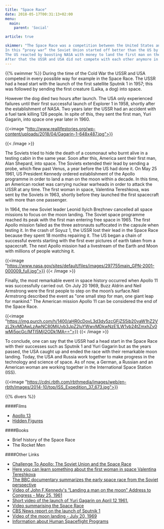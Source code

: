 ```yaml
---
title: "Space Race"
date: 2018-05-17T00:31:13+02:00
menu:
  main:
    parent: 'Social'

article: true

skimmer: "The Space Race was a competition between the United States and the Soviet Union during the time of the Cold War to be the first country to go into space.
In this “proxy war” the Soviet Union started off better than the US by sending the first satellite, Sputnik 1 (1957), and the first cosmonaut, Yuri Gagarin into space (1961). 
The US reacted by boosting NASA with money to land the first man on the moon, which happened in 1969. 
After that the USSR and USA did not compete with each other anymore in this field and until today they are working rather closely together in space."
---
```


{{% swimmer %}}
During the time of the Cold War the USSR and USA competed in every possible way for example in the Space Race. The USSR had a head start with the launch of the first satellite Sputnik 1 in 1957; this was followed by sending the first creature (Laika, a dog) into space.

However the dog died two hours after launch.
The USA only experienced failures until their first successful launch of Explorer 1 in 1958, shortly after the establishment of NASA. Two years later the USSR had an accident with a fuel tank killing 126 people. In spite of this, they sent the first man, Yuri Gagarin, into space one year later in 1960.

{{<image "http://www.reallifestories.org/wp-content/uploads/2018/04/Gagarin-1-648x487.jpg">}}

{{< /image >}}

The Soviets tried to hide the death of a cosmonaut who burnt alive in a testing cabin in the same year. Soon after this, America sent their first man, Alan Shepard, into space. 
The Soviets extended their lead by sending a probe, which flew past Venus, a year before the US had done it. On May 25 1961, US President Kennedy ordered establishment of the Apollo programme in order to land a man on the moon within a decade. In this time, an American rocket was carrying nuclear warheads in order to attack the USSR at any time. 
The first woman in space, Valentina Tereshkova, was sent by the Soviets in 1963, shortly before they launched the first spacecraft with more than one passenger.

In 1964, the new Soviet leader Leonid Ilyich Brezhnev cancelled all space missions to focus on the moon landing. The Soviet space programme reached its peak with the first man entering free space in 1965. The first Apollo mission failed as the three astronauts suffocated in the capsule when testing it. In the crash of Soyuz 1, the USSR lost their lead in the Space Race because they spent 18 months repairing it. The US began a chain of successful events starting with the first ever pictures of earth taken from a spacecraft. The next Apollo mission had a livestream of the Earth and Moon with millions of people watching it.

{{<image "https://www.nasa.gov/sites/default/files/images/297755main_GPN-2001-000009_full.jpg">}}
{{< /image >}}

Finally, the most remarkable event in space history occurred when Apollo 11 was successfully carried out. On July 20 1969, Buzz Aldrin and Neil Armstrong were the first people to step on the moon’s surface.Neil Armstrong described the event as "one small step for man, one giant leap for mankind."
The American mission Apollo 11 can be considered the end of the Space Race.

{{<image "https://img.purch.com/h/1400/aHR0cDovL3d3dy5zcGFjZS5jb20vaW1hZ2VzL2kvMDAwLzAwNC80MjUvb3JpZ2luYWwvMDkwNzE1LW1vb24tZmxhZy0wMi5qcGc/MTI5MjI2ODk1MA==">}}
{{< /image >}}

To conclude, one can say that the USSR had a head start in the Space Race with their successes such as Sputnik 1 and Yuri Gagarin but as the years passed, the USA caught up and ended the race with their remarkable moon landing. Today, the USA and Russia work together to make progress in the technology and science of space. As of now, a German, a Russian and an American woman are working together in the International Space Station (ISS).

{{<image "https://cdni.rbth.com/rbthmedia/images/web/en-rbth/images/2014-10/top/ISS_Expedition_37_673.jpg">}}

{{% divers %}}

####Films
- [Apollo 13](https://www.youtube.com/watch?v=KtEIMC58sZo&feature=youtu.be)
- [Hidden Figures](https://www.youtube.com/watch?v=RK8xHq6dfAo&feature=youtu.be)

####Books
- Brief history of the Space Race
- The Rocket Men

####Other Links
- [Challenge To Apollo: The Soviet Union and the Space Race](https://www.youtube.com/watch?v=xvaEvCNZymo)
- [Here you can learn something about the first woman in space Valentina Tereshkova](https://www.space.com/21571-valentina-tereshkova.html)
- [The BBC documentary summarizes the early space race from the Soviet perspective](https://www.bbc.co.uk/programmes/p028l0f1)
- [Video of John F.Kennedy's “Landing a man on the moon" Address to Congress - May 25, 1961](https://www.youtube.com/watch?v=TUXuV7XbZvU&feature=youtu.be)
- [Short video of the launch of Yuri Gagarin on April 12 1961.](https://www.youtube.com/watch?v=bJzygLptwf8&feature=youtu.be)
- [Video summarising the Space Race](https://www.youtube.com/watch?v=xvaEvCNZymo&feature=youtu.be)
- [CBS News report on the launch of Sputnik 1](https://www.youtube.com/watch?v=qdQHuiV_9AI&feature=youtu.be)
- [Video of the moon landing - July 20, 1969](https://www.youtube.com/watch?v=sTBIr65cL_E&feature=youtu.be)
- [Information about Human Spaceflight Programs](https://www.hq.nasa.gov/office/pao/History/humansp.html)
